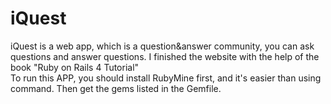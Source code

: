 # iQuest
iQuest is a web app, which is a question&amp;answer community, you can ask questions and answer questions. I finished the website with the help of the book "Ruby on Rails 4 Tutorial"<br>
To run this APP, you should install RubyMine first, and it's easier than using command. Then get the gems listed in the Gemfile.
